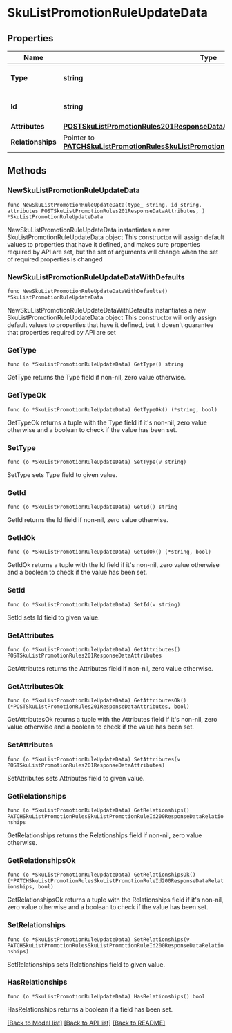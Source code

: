 # SkuListPromotionRuleUpdateData

## Properties

Name | Type | Description | Notes
------------ | ------------- | ------------- | -------------
**Type** | **string** | The resource&#39;s type | [default to "sku_list_promotion_rules"]
**Id** | **string** | The resource&#39;s id | 
**Attributes** | [**POSTSkuListPromotionRules201ResponseDataAttributes**](POSTSkuListPromotionRules201ResponseDataAttributes.md) |  | 
**Relationships** | Pointer to [**PATCHSkuListPromotionRulesSkuListPromotionRuleId200ResponseDataRelationships**](PATCHSkuListPromotionRulesSkuListPromotionRuleId200ResponseDataRelationships.md) |  | [optional] 

## Methods

### NewSkuListPromotionRuleUpdateData

`func NewSkuListPromotionRuleUpdateData(type_ string, id string, attributes POSTSkuListPromotionRules201ResponseDataAttributes, ) *SkuListPromotionRuleUpdateData`

NewSkuListPromotionRuleUpdateData instantiates a new SkuListPromotionRuleUpdateData object
This constructor will assign default values to properties that have it defined,
and makes sure properties required by API are set, but the set of arguments
will change when the set of required properties is changed

### NewSkuListPromotionRuleUpdateDataWithDefaults

`func NewSkuListPromotionRuleUpdateDataWithDefaults() *SkuListPromotionRuleUpdateData`

NewSkuListPromotionRuleUpdateDataWithDefaults instantiates a new SkuListPromotionRuleUpdateData object
This constructor will only assign default values to properties that have it defined,
but it doesn't guarantee that properties required by API are set

### GetType

`func (o *SkuListPromotionRuleUpdateData) GetType() string`

GetType returns the Type field if non-nil, zero value otherwise.

### GetTypeOk

`func (o *SkuListPromotionRuleUpdateData) GetTypeOk() (*string, bool)`

GetTypeOk returns a tuple with the Type field if it's non-nil, zero value otherwise
and a boolean to check if the value has been set.

### SetType

`func (o *SkuListPromotionRuleUpdateData) SetType(v string)`

SetType sets Type field to given value.


### GetId

`func (o *SkuListPromotionRuleUpdateData) GetId() string`

GetId returns the Id field if non-nil, zero value otherwise.

### GetIdOk

`func (o *SkuListPromotionRuleUpdateData) GetIdOk() (*string, bool)`

GetIdOk returns a tuple with the Id field if it's non-nil, zero value otherwise
and a boolean to check if the value has been set.

### SetId

`func (o *SkuListPromotionRuleUpdateData) SetId(v string)`

SetId sets Id field to given value.


### GetAttributes

`func (o *SkuListPromotionRuleUpdateData) GetAttributes() POSTSkuListPromotionRules201ResponseDataAttributes`

GetAttributes returns the Attributes field if non-nil, zero value otherwise.

### GetAttributesOk

`func (o *SkuListPromotionRuleUpdateData) GetAttributesOk() (*POSTSkuListPromotionRules201ResponseDataAttributes, bool)`

GetAttributesOk returns a tuple with the Attributes field if it's non-nil, zero value otherwise
and a boolean to check if the value has been set.

### SetAttributes

`func (o *SkuListPromotionRuleUpdateData) SetAttributes(v POSTSkuListPromotionRules201ResponseDataAttributes)`

SetAttributes sets Attributes field to given value.


### GetRelationships

`func (o *SkuListPromotionRuleUpdateData) GetRelationships() PATCHSkuListPromotionRulesSkuListPromotionRuleId200ResponseDataRelationships`

GetRelationships returns the Relationships field if non-nil, zero value otherwise.

### GetRelationshipsOk

`func (o *SkuListPromotionRuleUpdateData) GetRelationshipsOk() (*PATCHSkuListPromotionRulesSkuListPromotionRuleId200ResponseDataRelationships, bool)`

GetRelationshipsOk returns a tuple with the Relationships field if it's non-nil, zero value otherwise
and a boolean to check if the value has been set.

### SetRelationships

`func (o *SkuListPromotionRuleUpdateData) SetRelationships(v PATCHSkuListPromotionRulesSkuListPromotionRuleId200ResponseDataRelationships)`

SetRelationships sets Relationships field to given value.

### HasRelationships

`func (o *SkuListPromotionRuleUpdateData) HasRelationships() bool`

HasRelationships returns a boolean if a field has been set.


[[Back to Model list]](../README.md#documentation-for-models) [[Back to API list]](../README.md#documentation-for-api-endpoints) [[Back to README]](../README.md)


